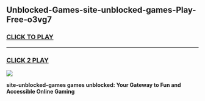 
## Unblocked-Games-site-unblocked-games-Play-Free-o3vg7
<h3>
<a href="https://premium76.site?title=site-unblocked-games&ref=09A">CLICK TO PLAY</a></h3>
<hr>

<h3>
<a href="https://premium76.site?title=site-unblocked-games&ref=09A">CLICK 2 PLAY</a>
  
</h3>

<a href="https://premium76.site?title=site-unblocked-games&ref=09A"><img src="https://clearcache.store/games.png"></a>


**site-unblocked-games games unblocked: Your Gateway to Fun and Accessible Online Gaming**

